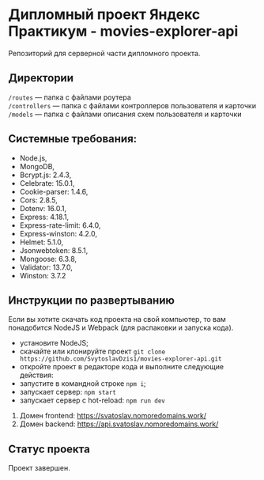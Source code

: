# Дипломный проект Яндекс Практикум - movies-explorer-api
Репозиторий для серверной части дипломного проекта.

## Директории
`/routes` — папка с файлами роутера  
`/controllers` — папка с файлами контроллеров пользователя и карточки   
`/models` — папка с файлами описания схем пользователя и карточки 

## Системные требования:
- Node.js,
- MongoDB,
- Bcrypt.js: 2.4.3,
- Celebrate: 15.0.1,
- Cookie-parser: 1.4.6,
- Cors: 2.8.5,
- Dotenv: 16.0.1,
- Express: 4.18.1,
- Express-rate-limit: 6.4.0,
- Express-winston: 4.2.0,
- Helmet: 5.1.0,
- Jsonwebtoken: 8.5.1,
- Mongoose: 6.3.8,
- Validator: 13.7.0,
- Winston: 3.7.2

## Инструкции по развертыванию
Если вы хотите скачать код проекта на свой компьютер, то вам понадобится NodeJS и Webpack (для распаковки и запуска кода).

- установите NodeJS;
- скачайте или клонируйте проект `git clone https://github.com/SvytoslavDzis1/movies-explorer-api.git`
- откройте проект в редакторе кода и выполните следующие действия:
- запустите в командной строке `npm i`;
- запускает сервер: `npm start`
- запускает сервер с hot-reload: `npm run dev`

1. Домен frontend: https://svatoslav.nomoredomains.work/ 
2. Домен backend: https://api.svatoslav.nomoredomains.work/

## Статус проекта
Проект завершен.


